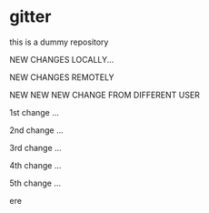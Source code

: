 # gitter
this is a  dummy repository


NEW CHANGES LOCALLY...

NEW CHANGES REMOTELY

NEW NEW NEW CHANGE FROM DIFFERENT USER

1st change ...

2nd change ...

3rd change ...

4th change ...

5th change ...

ere
